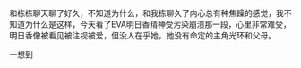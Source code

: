 和栋栋聊天聊了好久，不知道为什么，和我栋聊久了内心总有种焦躁的感觉，我不知道为什么是这样，今天看了EVA明日香精神受污染崩溃那一段，心里非常难受，明日香像被看见被注视被爱，但没人在乎她，她没有命定的主角光环和父母。

一想到
